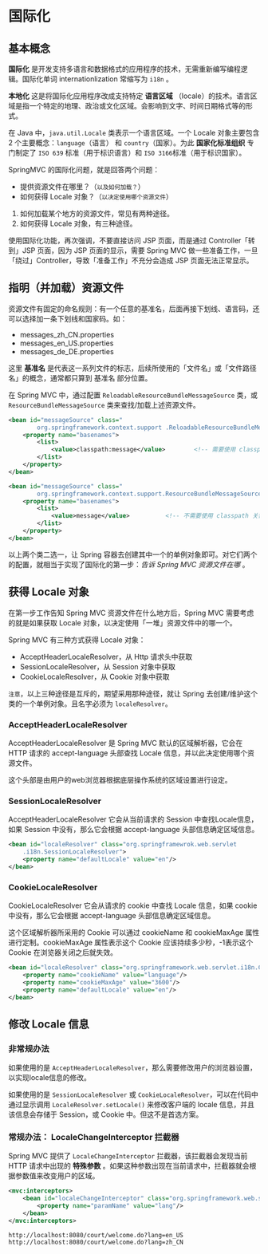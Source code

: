 # 国际化

## 基本概念

**国际化** 是开发支持多语言和数据格式的应用程序的技术，无需重新编写编程逻辑。国际化单词 internationlization 常缩写为 `i18n` 。

**本地化** 这是将国际化应用程序改成支持特定 **语言区域** （locale）的技术。语言区域是指一个特定的地理、政治或文化区域。会影响到文字、时间日期格式等的形式。



在 Java 中，`java.util.Locale` 类表示一个语言区域。一个 Locale 对象主要包含 2 个主要概念：`language`（语言） 和 `country`（国家）。为此 **国家化标准组织** 专门制定了 `ISO 639` 标准（用于标识语言）和 `ISO 3166`标准（用于标识国家）。



SpringMVC 的国际化问题，就是回答两个问题：

- 提供资源文件在哪里？（<small>以及如何加载？</small>）
- 如何获得 Locale 对象？（<small>以决定使用哪个资源文件</small>）

1. 如何加载某个地方的资源文件，常见有两种途径。
2. 如何获得 Locale 对象，有三种途径。

使用国际化功能，再次强调，不要直接访问 JSP 页面，而是通过 Controller「转到」JSP 页面，因为 JSP 页面的显示，需要 Spring MVC 做一些准备工作，一旦「绕过」Controller，导致「准备工作」不充分会造成 JSP 页面无法正常显示。



## 指明（并加载）资源文件

资源文件有固定的命名规则：有一个任意的基准名，后面再接下划线、语言码，还可以选择加一条下划线和国家码。如：

- messages_zh_CN.properties
- messages_en_US.properties
- messages_de_DE.properties

这里 **基准名** 是代表这一系列文件的标志，后续所使用的「文件名」或「文件路径名」的概念，通常都只算到 基准名 部分位置。



在 Spring MVC 中，通过配置 `ReloadableResourceBundleMessageSource` 类，或 `ResourceBundleMessageSource` 类来查找/加载上述资源文件。

```xml
<bean id="messageSource" class="
        org.springframework.context.support .ReloadableResourceBundleMessageSource">
    <property name="basenames">
       	<list>
   			<value>classpath:message</value>	    <!-- 需要使用 classpath 关键字 -->
   		</list>
    </property>
</bean>

<bean id="messageSource" class="
        org.springframework.context.support.ResourceBundleMessageSource">
    <property name="basenames">
        <list>
   	        <value>message</value>	        <!-- 不需要使用 classpath 关键字 -->
        </list>
    </property>
</bean>
```

以上两个类二选一，让 Spring 容器去创建其中一个的单例对象即可。对它们两个的配置，就相当于实现了国际化的第一步：*告诉 Spring MVC 资源文件在哪* 。



## 获得 Locale 对象

在第一步工作告知 Spring MVC 资源文件在什么地方后，Spring MVC 需要考虑的就是如果获取 Locale 对象，以决定使用「一堆」资源文件中的哪一个。

Spring MVC 有三种方式获得 Locale 对象：

- AcceptHeaderLocaleResolver，从 Http 请求头中获取
- SessionLocaleResolver，从 Session 对象中获取
- CookieLocaleResolver，从 Cookie 对象中获取

`注意`，以上三种途径是互斥的，期望采用那种途径，就让 Spring 去创建/维护这个类的一个单例对象。且名字必须为 `localeResolver`。




### AcceptHeaderLocaleResolver

AcceptHeaderLocaleResolver 是 Spring MVC 默认的区域解析器，它会在 HTTP 请求的 accept-language 头部查找 Locale 信息，并以此决定使用哪个资源文件。

这个头部是由用户的web浏览器根据底层操作系统的区域设置进行设定。



### SessionLocaleResolver

AcceptHeaderLocaleResolver 它会从当前请求的 Session 中查找Locale信息，如果 Session 中没有，那么它会根据 accept-language 头部信息确定区域信息。

```xml
<bean id="localeResolver" class="org.springframewrok.web.servlet
    .i18n.SessionLocaleResolver">
    <property name="defaultLocale" value="en"/>
</bean>
```



### CookieLocaleResolver

CookieLocaleResolver 它会从请求的 cookie 中查找 Locale 信息，如果 cookie 中没有，那么它会根据 accept-language 头部信息确定区域信息。

这个区域解析器所采用的 Cookie 可以通过 cookieName 和 cookieMaxAge 属性进行定制。cookieMaxAge 属性表示这个 Cookie 应该持续多少秒，-1表示这个 Cookie 在浏览器关闭之后就失效。

```xml
<bean id="localeResolver" class="org.springframework.web.servlet.i18n.CookieLocaleResolver">
    <property name="cookieName" value="language"/>
    <property name="cookieMaxAge" value="3600"/>
    <property name="defaultLocale" value="en"/>
</bean>
```



## 修改 Locale 信息

### 非常规办法

如果使用的是 `AcceptHeaderLocaleResolver`，那么需要修改用户的浏览器设置，以实现locale信息的修改。

如果使用的是 `SessionLocaleResolver` 或 `CookieLocaleResolver`，可以在代码中通过显示调用 `LocaleResolver.setLocale()` 来修改客户端的 locale 信息，并且该信息会存储于 Session，或 Cookie 中。但这不是首选方案。



### 常规办法： LocaleChangeInterceptor 拦截器

Spring MVC 提供了 `LocaleChangeInterceptor` 拦截器，该拦截器会发现当前 HTTP 请求中出现的 **特殊参数** 。如果这种参数出现在当前请求中，拦截器就会根据参数值来改变用户的区域。

```xml
<mvc:interceptors>
    <bean id="localeChangeInterceptor" class="org.springframework.web.servlet.i18n.LocaleChangeInterceptor">
        <property name="paramName" value="lang"/>
    </bean>
</mvc:interceptors>
```

```
http://localhost:8080/court/welcome.do?lang=en_US
http://localhost:8080/court/welcome.do?lang=zh_CN
```
